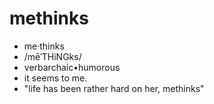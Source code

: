 # methinks
- me·thinks
- /mēˈTHiNGks/
- verbarchaic•humorous
- it seems to me.
- "life has been rather hard on her, methinks"
